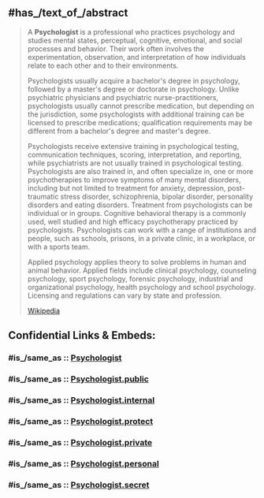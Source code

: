 ﻿---
aliases:
- Psychologists
---

## #has_/text_of_/abstract 

> A **Psychologist** is a professional who practices psychology and studies mental states, perceptual, cognitive, emotional, and social processes and behavior. Their work often involves the experimentation, observation, and interpretation of how individuals relate to each other and to their environments.
>
> Psychologists usually acquire a bachelor's degree in psychology, followed by a master's degree or doctorate in psychology. Unlike psychiatric physicians and psychiatric nurse-practitioners, psychologists usually cannot prescribe medication, but depending on the jurisdiction, some psychologists with additional training can be licensed to prescribe medications; qualification requirements may be different from a bachelor's degree and master's degree.
>
> Psychologists receive extensive training in psychological testing, communication techniques, scoring, interpretation, and reporting, while psychiatrists are not usually trained in psychological testing. Psychologists are also trained in, and often specialize in, one or more psychotherapies to improve symptoms of many mental disorders, including but not limited to treatment for anxiety, depression, post-traumatic stress disorder, schizophrenia, bipolar disorder, personality disorders and eating disorders. Treatment from psychologists can be individual or in groups. Cognitive behavioral therapy is a commonly used, well studied and high efficacy psychotherapy practiced by psychologists. Psychologists can work with a range of institutions and people, such as schools, prisons, in a private clinic, in a workplace, or with a sports team.
>
> Applied psychology applies theory to solve problems in human and animal behavior. Applied fields include clinical psychology, counseling psychology, sport psychology, forensic psychology, industrial and organizational psychology, health psychology and school psychology. Licensing and regulations can vary by state and profession.
>
> [Wikipedia](https://en.wikipedia.org/wiki/Psychologist) 


## Confidential Links & Embeds: 

### #is_/same_as :: [Psychologist](/_Standards/bio/Psychology/Psychologist.md) 

### #is_/same_as :: [Psychologist.public](/_public/bio/Psychology/Psychologist.public.md) 

### #is_/same_as :: [Psychologist.internal](/_internal/bio/Psychology/Psychologist.internal.md) 

### #is_/same_as :: [Psychologist.protect](/_protect/bio/Psychology/Psychologist.protect.md) 

### #is_/same_as :: [Psychologist.private](/_private/bio/Psychology/Psychologist.private.md) 

### #is_/same_as :: [Psychologist.personal](/_personal/bio/Psychology/Psychologist.personal.md) 

### #is_/same_as :: [Psychologist.secret](/_secret/bio/Psychology/Psychologist.secret.md)

